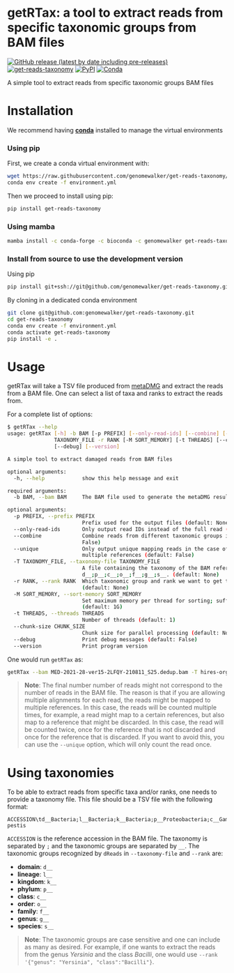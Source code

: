 
# getRTax: a tool to extract reads from specific taxonomic groups from BAM files


[![GitHub release (latest by date including pre-releases)](https://img.shields.io/github/v/release/genomewalker/get-reads-taxonomy?include_prereleases&label=version)](https://github.com/genomewalker/get-reads-taxonomy/releases) [![get-reads-taxonomy](https://github.com/genomewalker/get-reads-taxonomy/workflows/dReads_ci/badge.svg)](https://github.com/genomewalker/get-reads-taxonomy/actions) [![PyPI](https://img.shields.io/pypi/v/get-reads-taxonomy)](https://pypi.org/project/get-reads-taxonomy/) [![Conda](https://img.shields.io/conda/v/genomewalker/get-reads-taxonomy)](https://anaconda.org/genomewalker/get-reads-taxonomy)

A simple tool to extract reads from specific taxonomic groups BAM files

# Installation

We recommend having [**conda**](https://docs.conda.io/en/latest/) installed to manage the virtual environments

### Using pip

First, we create a conda virtual environment with:

```bash
wget https://raw.githubusercontent.com/genomewalker/get-reads-taxonomy/master/environment.yml
conda env create -f environment.yml
```

Then we proceed to install using pip:

```bash
pip install get-reads-taxonomy
```

### Using mamba

```bash
mamba install -c conda-forge -c bioconda -c genomewalker get-reads-taxonomy
```

### Install from source to use the development version

Using pip

```bash
pip install git+ssh://git@github.com/genomewalker/get-reads-taxonomy.git
```

By cloning in a dedicated conda environment

```bash
git clone git@github.com:genomewalker/get-reads-taxonomy.git
cd get-reads-taxonomy
conda env create -f environment.yml
conda activate get-reads-taxonomy
pip install -e .
```


# Usage

getRTax will take a TSV file produced from [metaDMG](https://metadmg-dev.github.io/metaDMG-core/) and extract the reads from a BAM file. One can select a list of taxa and ranks to extract the reads from.

For a complete list of options:

```bash
$ getRTax --help
usage: getRTax [-h] -b BAM [-p PREFIX] [--only-read-ids] [--combine] [--unique] -T
               TAXONOMY_FILE -r RANK [-M SORT_MEMORY] [-t THREADS] [--chunk-size CHUNK_SIZE]
               [--debug] [--version]

A simple tool to extract damaged reads from BAM files

optional arguments:
  -h, --help            show this help message and exit

required arguments:
  -b BAM, --bam BAM     The BAM file used to generate the metaDMG results (default: None)

optional arguments:
  -p PREFIX, --prefix PREFIX
                        Prefix used for the output files (default: None)
  --only-read-ids       Only output read IDs instead of the full read (default: False)
  --combine             Combine reads from different taxonomic groups into one file (default:
                        False)
  --unique              Only output unique mapping reads in the case of reads mapping to
                        multiple references (default: False)
  -T TAXONOMY_FILE, --taxonomy-file TAXONOMY_FILE
                        A file containing the taxonomy of the BAM references in the format
                        d__;p__;c__;o__;f__;g__;s__. (default: None)
  -r RANK, --rank RANK  Which taxonomic group and rank we want to get the reads extracted.
                        (default: None)
  -M SORT_MEMORY, --sort-memory SORT_MEMORY
                        Set maximum memory per thread for sorting; suffix K/M/G recognized
                        (default: 1G)
  -t THREADS, --threads THREADS
                        Number of threads (default: 1)
  --chunk-size CHUNK_SIZE
                        Chunk size for parallel processing (default: None)
  --debug               Print debug messages (default: False)
  --version             Print program version
```

One would run `getRTax` as:

```bash
getRTax --bam MED-2021-28-ver15-2LFQY-210811_S25.dedup.bam -T hires-organelles-viruses-smags.tax.tsv -r '{"domain":["d__Bacteria", "d__Archaea", "d__Viruses", "d__Eukaryota"]}' --threads 8 --unique
```
> **Note**: The final number number of reads might not correspond to the number of reads in the BAM file. The reason is that if you are allowing multiple alignments for each read, the reads might be mapped to multiple references. In this case, the reads will be counted multiple times, for example, a read might map to a certain references, but also map to a reference that might be discarded. In this case, the read will be counted twice, once for the reference that is not discarded and once for the reference that is discarded. If you want to avoid this, you can use the `--unique` option, which will only count the read once.

# Using taxonomies
To be able to extract reads from specific taxa and/or ranks, one needs to provide a taxonomy file. This file should be a TSV file with the following format:

```
ACCESSION\td__Bacteria;l__Bacteria;k__Bacteria;p__Proteobacteria;c__Gammaproteobacteria;o__Enterobacterales;f__Enterobacteriaceae;g__Yersinia;s__Yersinia pestis
```

`ACCESSION` is the reference accession in the BAM file. The taxonomy is separated by `;` and the taxonomic groups are separated by `__`. The taxonomic groups recognized by `dReads` in `--taxonomy-file` and `--rank` are:
  - **domain**: `d__`
  - **lineage**: `l__`
  - **kingdom**: `k__`
  - **phylum**: `p__`
  - **class**: `c__`
  - **order**: `o__`
  - **family**: `f__`
  - **genus**: `g__`
  - **species**: `s__`

> **Note**: The taxonomic groups are case sensitive and one can include as many as desired. For example, if one wants to extract the reads from the genus *Yersinia* and the class *Bacilli*, one would use `--rank '{"genus": "Yersinia", "class":"Bacilli"}`.



